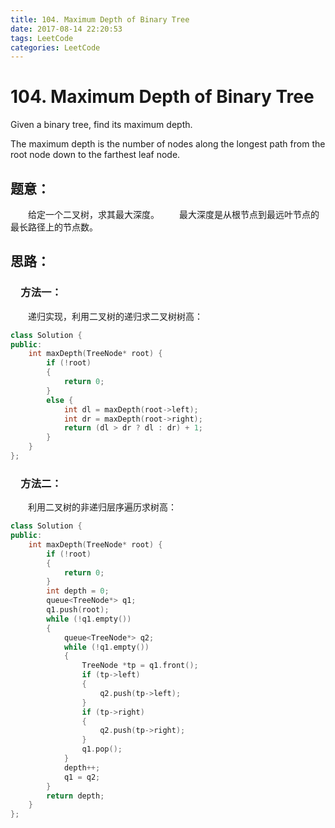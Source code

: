 ```yaml
---
title: 104. Maximum Depth of Binary Tree
date: 2017-08-14 22:20:53
tags: LeetCode
categories: LeetCode
---
```


# 104. Maximum Depth of Binary Tree

Given a binary tree, find its maximum depth.

The maximum depth is the number of nodes along the longest path from the root node down to the farthest leaf node.

<!--more-->

## 题意：

　　给定一个二叉树，求其最大深度。
　　最大深度是从根节点到最远叶节点的最长路径上的节点数。

## 思路：

### 　方法一：

　　递归实现，利用二叉树的递归求二叉树树高：

```c++
class Solution {
public:
	int maxDepth(TreeNode* root) {
		if (!root)
		{
			return 0;
		}
		else {
			int dl = maxDepth(root->left);
			int dr = maxDepth(root->right);
			return (dl > dr ? dl : dr) + 1;
		}
	}
};
```

### 　方法二：

　　利用二叉树的非递归层序遍历求树高：

```c++
class Solution {
public:
	int maxDepth(TreeNode* root) {
		if (!root)
		{
			return 0;
		}
		int depth = 0;
		queue<TreeNode*> q1;
		q1.push(root);
		while (!q1.empty())
		{
			queue<TreeNode*> q2;
			while (!q1.empty())
			{
				TreeNode *tp = q1.front();
				if (tp->left)
				{
					q2.push(tp->left);
				}
				if (tp->right)
				{
					q2.push(tp->right);
				}
				q1.pop();
			}
			depth++;
			q1 = q2;
		}
		return depth;
	}
};
```


